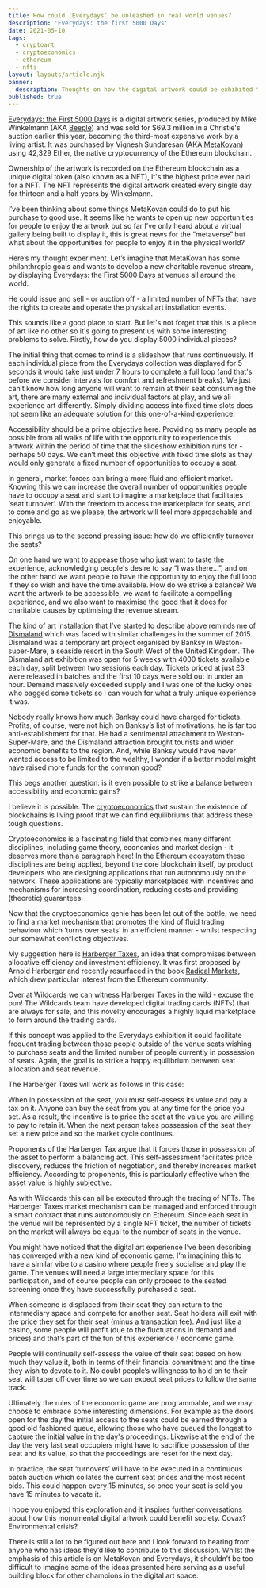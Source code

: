 ```yaml
---
title: How could ‘Everydays’ be unleashed in real world venues? 
description: 'Everydays: the first 5000 Days'
date: 2021-05-10
tags:
  - cryptoart
  - cryptoeconomics
  - ethereum
  - nfts
layout: layouts/article.njk
banner:
  description: Thoughts on how the digital artwork could be exhibited to benefit us all!
published: true
---
```

[Everydays: the First 5000 Days](https://www.christies.com/features/Monumental-collage-by-Beeple-is-first-purely-digital-artwork-NFT-to-come-to-auction-11510-7.aspx) is a digital artwork series, produced by Mike Winkelmann (AKA [Beeple](https://www.instagram.com/beeple_crap/)) and was sold for $69.3 million in a Christie's auction earlier this year, becoming the third-most expensive work by a living artist. It was purchased by Vignesh Sundaresan (AKA [MetaKovan](https://www.metapurse.fund/about.html)) using 42,329 Ether, the native cryptocurrency of the Ethereum blockchain.

Ownership of the artwork is recorded on the Ethereum blockchain as a unique digital token (also known as a NFT), it's the highest price ever paid for a NFT. The NFT represents the digital artwork created every single day for thirteen and a half years by Winkelmann.

I’ve been thinking about some things MetaKovan could do to put his purchase to good use. It seems like he wants to open up new opportunities for people to enjoy the artwork but so far I’ve only heard about a virtual gallery being built to display it, this is great news for the “metaverse” but what about the opportunities for people to enjoy it in the physical world?

Here’s my thought experiment. Let’s imagine that MetaKovan has some philanthropic goals and wants to develop a new charitable revenue stream, by displaying Everydays: the First 5000 Days at venues all around the world.

He could issue and sell - or auction off - a limited number of NFTs that have the rights to create and operate the physical art installation events.

This sounds like a good place to start. But let's not forget that this is a piece of art like no other so it's going to present us with some interesting problems to solve. Firstly, how do you display 5000 individual pieces?

The initial thing that comes to mind is a slideshow that runs continuously. If each individual piece from the Everydays collection was displayed for 5 seconds it would take just under 7 hours to complete a full loop (and that's before we consider intervals for comfort and refreshment breaks). We just can’t know how long anyone will want to remain at their seat consuming the art, there are many external and individual factors at play, and we all experience art differently. Simply dividing access into fixed time slots does not seem like an adequate solution for this one-of-a-kind experience.

Accessibility should be a prime objective here. Providing as many people as possible from all walks of life with the opportunity to experience this artwork within the period of time that the slideshow exhibition runs for - perhaps 50 days. We can’t meet this objective with fixed time slots as they would only generate a fixed number of opportunities to occupy a seat.

In general, market forces can bring a more fluid and efficient market. Knowing this we can increase the overall number of opportunities people have to occupy a seat and start to imagine a marketplace that facilitates ‘seat turnover’. With the freedom to access the marketplace for seats, and to come and go as we please, the artwork will feel more approachable and enjoyable.

This brings us to the second pressing issue: how do we efficiently turnover the seats?

On one hand we want to appease those who just want to taste the experience, acknowledging people's desire to say “I was there…”, and on the other hand we want people to have the opportunity to enjoy the full loop if they so wish and have the time available. How do we strike a balance? We want the artwork to be accessible, we want to facilitate a compelling experience, and we also want to maximise the good that it does for charitable causes by optimising the revenue stream.

The kind of art installation that I’ve started to describe above reminds me of [Dismaland](https://en.wikipedia.org/wiki/Dismaland) which was faced with similar challenges in the summer of 2015. Dismaland was a temporary art project organised by Banksy in Weston-super-Mare, a seaside resort in the South West of the United Kingdom. The Dismaland art exhibition was open for 5 weeks with 4000 tickets available each day, split between two sessions each day. Tickets priced at just £3 were released in batches and the first 10 days were sold out in under an hour. Demand massively exceeded supply and I was one of the lucky ones who bagged some tickets so I can vouch for what a truly unique experience it was.

Nobody really knows how much Banksy could have charged for tickets. Profits, of course, were not high on Banksy’s list of motivations; he is far too anti-establishment for that. He had a sentimental attachment to Weston-Super-Mare, and the Dismaland attraction brought tourists and wider economic benefits to the region. And, while Banksy would have never wanted access to be limited to the wealthy, I wonder if a better model might have raised more funds for the common good?

This begs another question: is it even possible to strike a balance between accessibility and economic gains?

I believe it is possible. The [cryptoeconomics](https://academy.binance.com/en/articles/a-beginners-introduction-to-cryptoeconomics) that sustain the existence of blockchains is living proof that we can find equilibriums that address these tough questions.

Cryptoeconomics is a fascinating field that combines many different disciplines, including game theory, economics and market design - it deserves more than a paragraph here! In the Ethereum ecosystem these disciplines are being applied, beyond the core blockchain itself, by product developers who are designing applications that run autonomously on the network. These applications are typically marketplaces with incentives and mechanisms for increasing coordination, reducing costs and providing (theoretic) guarantees.

Now that the cryptoeconomics genie has been let out of the bottle, we need to find a market mechanism that promotes the kind of fluid trading behaviour which ‘turns over seats’ in an efficient manner - whilst respecting our somewhat conflicting objectives.

My suggestion here is [Harberger Taxes](https://yos.io/2018/11/18/harberger-taxes/), an idea that compromises between allocative efficiency and investment efficiency. It was first proposed by Arnold Harberger and recently resurfaced in the book [Radical Markets](http://radicalmarkets.com/why-radical-markets/), which drew particular interest from the Ethereum community.

Over at [Wildcards](https://wildcards.world/) we can witness Harberger Taxes in the wild - excuse the pun! The Wildcards team have developed digital trading cards (NFTs) that are always for sale, and this novelty encourages a highly liquid marketplace to form around the trading cards. 

If this concept was applied to the Everydays exhibition it could facilitate frequent trading between those people outside of the venue seats wishing to purchase seats and the limited number of people currently in possession of seats. Again, the goal is to strike a happy equilibrium between seat allocation and seat revenue.

The Harberger Taxes will work as follows in this case:

When in possession of the seat, you must self-assess its value and pay a tax on it. Anyone can buy the seat from you at any time for the price you set. As a result, the incentive is to price the seat at the value you are willing to pay to retain it. When the next person takes possession of the seat they set a new price and so the market cycle continues.

Proponents of the Harberger Tax argue that it forces those in possession of the asset to perform a balancing act. This self-assessment facilitates price discovery, reduces the friction of negotiation, and thereby increases market efficiency. According to proponents, this is particularly effective when the asset value is highly subjective.

As with Wildcards this can all be executed through the trading of NFTs. The Harberger Taxes market mechanism can be managed and enforced through a smart contract that runs autonomously on Ethereum. Since each seat in the venue will be represented by a single NFT ticket, the number of tickets on the market will always be equal to the number of seats in the venue.

You might have noticed that the digital art experience I’ve been describing has converged with a new kind of economic game. I’m imagining this to have a similar vibe to a casino where people freely socialise and play the game. The venues will need a large intermediary space for this participation, and of course people can only proceed to the seated screening once they have successfully purchased a seat. 

When someone is displaced from their seat they can return to the intermediary space and compete for another seat. Seat holders will exit with the price they set for their seat (minus a transaction fee). And just like a casino, some people will profit (due to the fluctuations in demand and prices) and that’s part of the fun of this experience / economic game.

People will continually self-assess the value of their seat based on how much they value it, both in terms of their financial commitment and the time they wish to devote to it. No doubt people’s willingness to hold on to their seat will taper off over time so we can expect seat prices to follow the same track.

Ultimately the rules of the economic game are programmable, and we may choose to embrace some interesting dimensions. For example as the doors open for the day the initial access to the seats could be earned through a good old fashioned queue, allowing those who have queued the longest to capture the initial value in the day's proceedings. Likewise at the end of the day the very last seat occupiers might have to sacrifice possession of the seat and its value, so that the proceedings are reset for the next day.

In practice, the seat ‘turnovers’ will have to be executed in a continuous batch auction which collates the current seat prices and the most recent bids. This could happen every 15 minutes, so once your seat is sold you have 15 minutes to vacate it.

I hope you enjoyed this exploration and it inspires further conversations about how this monumental digital artwork could benefit society. Covax? Environmental crisis?

There is still a lot to be figured out here and I look forward to hearing from anyone who has ideas they’d like to contribute to this discussion. Whilst the emphasis of this article is on MetaKovan and Everydays, it shouldn’t be too difficult to imagine some of the ideas presented here serving as a useful building block for other champions in the digital art space.
